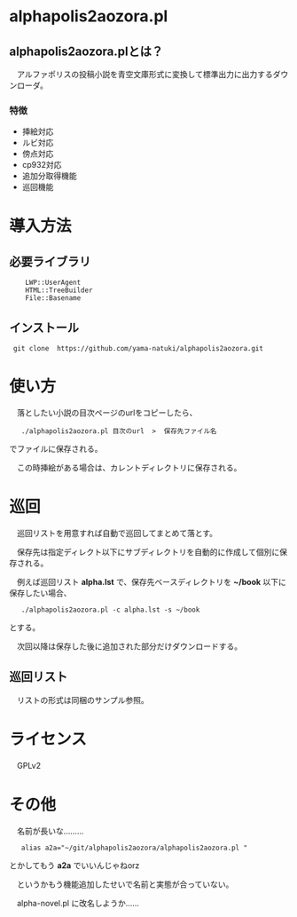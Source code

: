 alphapolis2aozora.pl
===============================

alphapolis2aozora.plとは？
-------------------------------

　アルファポリスの投稿小説を青空文庫形式に変換して標準出力に出力するダウンローダ。

### 特徴

- 挿絵対応
- ルビ対応
- 傍点対応
- cp932対応
- 追加分取得機能
- 巡回機能

# 導入方法

## 必要ライブラリ

```
    LWP::UserAgent
    HTML::TreeBuilder
    File::Basename
```

## インストール

`  git clone  https://github.com/yama-natuki/alphapolis2aozora.git `

# 使い方

　落としたい小説の目次ページのurlをコピーしたら、

`    ./alphapolis2aozora.pl 目次のurl  >  保存先ファイル名 `

でファイルに保存される。

　この時挿絵がある場合は、カレントディレクトリに保存される。

# 巡回

　巡回リストを用意すれば自動で巡回してまとめて落とす。

　保存先は指定ディレクト以下にサブディレクトリを自動的に作成して個別に保存される。

　例えば巡回リスト __alpha.lst__ で、保存先ベースディレクトリを __~/book__ 以下に保存したい場合、

`    ./alphapolis2aozora.pl -c alpha.lst -s ~/book `

とする。

　次回以降は保存した後に追加された部分だけダウンロードする。

## 巡回リスト

　リストの形式は同梱のサンプル参照。

# ライセンス
　GPLv2

# その他

　名前が長いな………

`    alias a2a="~/git/alphapolis2aozora/alphapolis2aozora.pl " `

とかしてもう __a2a__ でいいんじゃねorz

　というかもう機能追加したせいで名前と実態が合っていない。

　alpha-novel.pl に改名しようか……
